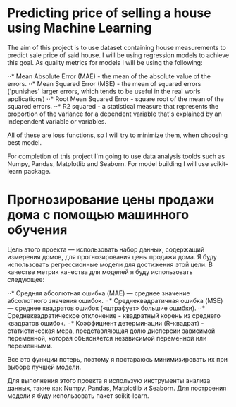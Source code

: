 # Predicting price of selling a house using Machine Learning

The aim of this project is to use dataset containing house measurements to predict sale price of said house. I will be using regression models to achieve this goal. As quality metrics for models I will be using the following:

⋅⋅* Mean Absolute Error (MAE) - the mean of the absolute value of the errors.
⋅⋅* Mean Squared Error (MSE) - the mean of squared errors ('punishes' larger errors, which tends to be useful in the real worls applications)
⋅⋅* Root Mean Squared Error - square root of the mean of the squared errors.
⋅⋅* R2 squared - a statistical measure that represents the proportion of the variance for a dependent variable that's explained by an independent variable or variables.

All of these are loss functions, so I will try to minimize them, when choosing best model.

For completion of this project I'm going to use data analysis toolds such as Numpy, Pandas, Matplotlib and Seaborn. For model building I will use scikit-learn package.

# Прогнозирование цены продажи дома с помощью машинного обучения

Цель этого проекта — использовать набор данных, содержащий измерения домов, для прогнозирования цены продажи дома. Я буду использовать регрессионные модели для достижения этой цели. В качестве метрик качества для моделей я буду использовать следующее:

⋅⋅* Средняя абсолютная ошибка (MAE) — среднее значение абсолютного значения ошибок.
⋅⋅* Среднеквадратичная ошибка (MSE) — среднее квадратов ошибок («штрафует» большие ошибки).
⋅⋅* Среднеквадратическое отклонение - квадратный корень из среднего квадратов ошибок.
⋅⋅* Коэффициент детерминации (R-квадрат) - статистическая мера, представляющая долю дисперсии зависимой переменной, которая объясняется независимой переменной или переменными.

Все это функции потерь, поэтому я постараюсь минимизировать их при выборе лучшей модели.

Для выполнения этого проекта я использую инструменты анализа данных, такие как Numpy, Pandas, Matplotlib и Seaborn. Для построения модели я буду использовать пакет scikit-learn. 
